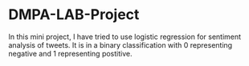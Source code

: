 # DMPA-LAB-Project
In this mini project, I have tried to use logistic regression for sentiment analysis of tweets. It is in a binary classification with 0 representing negative and 1 representing postitive.
